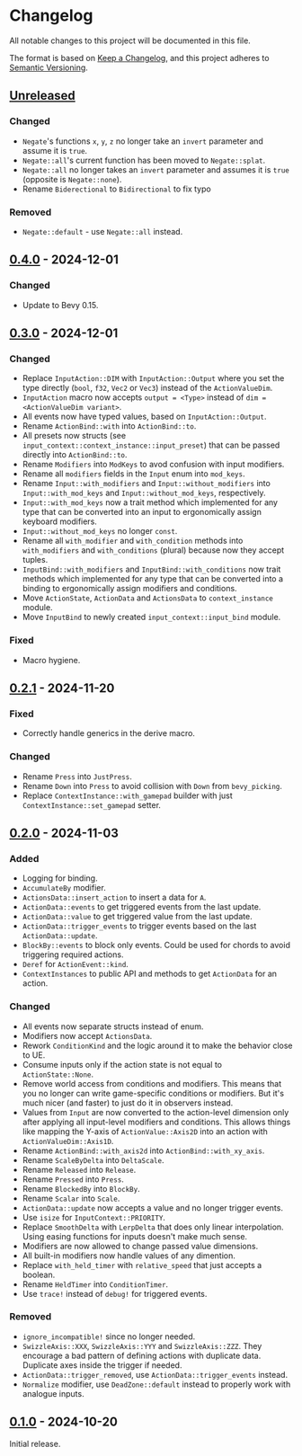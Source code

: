 # Changelog

All notable changes to this project will be documented in this file.

The format is based on [Keep a Changelog](https://keepachangelog.com/en/1.0.0/),
and this project adheres to [Semantic Versioning](https://semver.org/spec/v2.0.0.html).

## [Unreleased]

### Changed

- `Negate`'s functions `x`, `y`, `z` no longer take an `invert` parameter and assume it is `true`.
- `Negate::all`'s current function has been moved to `Negate::splat`.
- `Negate::all` no longer takes an `invert` parameter and assumes it is `true` (opposite is `Negate::none`).
- Rename `Biderectional` to `Bidirectional` to fix typo

### Removed

- `Negate::default` - use `Negate::all` instead.

## [0.4.0] - 2024-12-01

### Changed

- Update to Bevy 0.15.

## [0.3.0] - 2024-12-01

### Changed

- Replace `InputAction::DIM` with `InputAction::Output` where you set the type directly (`bool`, `f32`, `Vec2` or `Vec3`) instead of the `ActionValueDim`.
- `InputAction` macro now accepts `output = <Type>` instead of `dim = <ActionValueDim variant>`.
- All events now have typed values, based on `InputAction::Output`.
- Rename `ActionBind::with` into `ActionBind::to`.
- All presets now structs (see `input_context::context_instance::input_preset`) that can be passed directly into `ActionBind::to`.
- Rename `Modifiers` into `ModKeys` to avod confusion with input modifiers.
- Rename all `modifiers` fields in the `Input` enum into `mod_keys`.
- Rename `Input::with_modifiers` and `Input::without_modifiers` into `Input::with_mod_keys` and `Input::without_mod_keys`, respectively.
- `Input::with_mod_keys` now a trait method which implemented for any type that can be converted into an input to ergonomically assign keyboard modifiers.
- `Input::without_mod_keys` no longer `const`.
- Rename all `with_modifier` and `with_condition` methods into `with_modifiers` and `with_conditions` (plural) because now they accept tuples.
- `InputBind::with_modifiers` and `InputBind::with_conditions` now trait methods which implemented for any type that can be converted into a binding to ergonomically assign modifiers and conditions.
- Move `ActionState`, `ActionData` and `ActionsData` to `context_instance` module.
- Move `InputBind` to newly created `input_context::input_bind` module.

### Fixed

- Macro hygiene.

## [0.2.1] - 2024-11-20

### Fixed

- Correctly handle generics in the derive macro.

### Changed

- Rename `Press` into `JustPress`.
- Rename `Down` into `Press` to avoid collision with `Down` from `bevy_picking`.
- Replace `ContextInstance::with_gamepad` builder with just `ContextInstance::set_gamepad` setter.

## [0.2.0] - 2024-11-03

### Added

- Logging for binding.
- `AccumulateBy` modifier.
- `ActionsData::insert_action` to insert a data for `A`.
- `ActionData::events` to get triggered events from the last update.
- `ActionData::value` to get triggered value from the last update.
- `ActionData::trigger_events` to trigger events based on the last `ActionData::update`.
- `BlockBy::events` to block only events. Could be used for chords to avoid triggering required actions.
- `Deref` for `ActionEvent::kind`.
- `ContextInstances` to public API and methods to get `ActionData` for an action.

### Changed

- All events now separate structs instead of enum.
- Modifiers now accept `ActionsData`.
- Rework `ConditionKind` and the logic around it to make the behavior close to UE.
- Consume inputs only if the action state is not equal to `ActionState::None`.
- Remove world access from conditions and modifiers. This means that you no longer can write game-specific conditions or modifiers. But it's much nicer (and faster) to just do it in observers instead.
- Values from `Input` are now converted to the action-level dimension only after applying all input-level modifiers and conditions. This allows things like mapping the Y-axis of `ActionValue::Axis2D` into an action with `ActionValueDim::Axis1D`.
- Rename `ActionBind::with_axis2d` into `ActionBind::with_xy_axis`.
- Rename `ScaleByDelta` into `DeltaScale`.
- Rename `Released` into `Release`.
- Rename `Pressed` into `Press`.
- Rename `BlockedBy` into `BlockBy`.
- Rename `Scalar` into `Scale`.
- `ActionData::update` now accepts a value and no longer trigger events.
- Use `isize` for `InputContext::PRIORITY`.
- Replace `SmoothDelta` with `LerpDelta` that does only linear interpolation. Using easing functions for inputs doesn't make much sense.
- Modifiers are now allowed to change passed value dimensions.
- All built-in modifiers now handle values of any dimention.
- Replace `with_held_timer` with `relative_speed` that just accepts a boolean.
- Rename `HeldTimer` into `ConditionTimer`.
- Use `trace!` instead of `debug!` for triggered events.

### Removed

- `ignore_incompatible!` since no longer needed.
- `SwizzleAxis::XXX`, `SwizzleAxis::YYY` and `SwizzleAxis::ZZZ`. They encourage a bad pattern of defining actions with duplicate data. Duplicate axes inside the trigger if needed.
- `ActionData::trigger_removed`, use `ActionData::trigger_events` instead.
- `Normalize` modifier, use `DeadZone::default` instead to properly work with analogue inputs.

## [0.1.0] - 2024-10-20

Initial release.

[unreleased]: https://github.com/projectharmonia/bevy_replicon/compare/v0.4.0...HEAD
[0.4.0]: https://github.com/projectharmonia/bevy_replicon/compare/v0.3.0...v0.4.0
[0.3.0]: https://github.com/projectharmonia/bevy_replicon/compare/v0.2.1...v0.3.0
[0.2.1]: https://github.com/projectharmonia/bevy_replicon/compare/v0.2.0...v0.2.1
[0.2.0]: https://github.com/projectharmonia/bevy_replicon/compare/v0.1.0...v0.2.0
[0.1.0]: https://github.com/projectharmonia/bevy_replicon/releases/tag/v0.1.0
